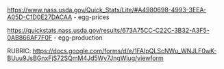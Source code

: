 https://www.nass.usda.gov/Quick_Stats/Lite/#A4980698-4993-3EEA-A05D-C1D0E27DACAA - egg-prices


https://quickstats.nass.usda.gov/results/673A75CC-C22C-3B32-A3F5-0AB866AF7F0F - egg-production


RUBRIC: https://docs.google.com/forms/d/e/1FAIpQLScNWu_WNJLF0wK-BUuu9JsBGnxFjS72SQmM4Jd5Wy7JngWjug/viewform